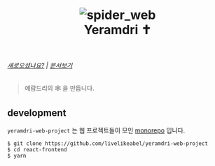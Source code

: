 <h1 align="center">
  <br/>
  <img alt="spider_web" src="https://assets-cdn.github.com/images/icons/emoji/unicode/1f578.png">
  <br/>
  Yeramdri ✝️
  <br/>
  <br/>

</h1>

###### [새로오셨나요?](docs/newbie.md) | [문서보기](docs/)

> 예람드리의 :spider_web: 을 만듭니다.

## development

`yeramdri-web-project` 는 웹 프로젝트들이 모인 [monorepo](docs/monorepo.md) 입니다.

```
$ git clone https://github.com/livelikeabel/yeramdri-web-project
$ cd react-frontend
$ yarn
```
